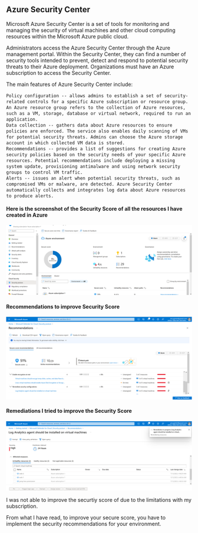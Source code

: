 ## Azure Security Center

Microsoft Azure Security Center is a set of tools for monitoring and managing the security of virtual machines and other cloud computing resources within the Microsoft Azure public cloud.

Administrators access the Azure Security Center through the Azure management portal. Within the Security Center, they can find a number of security tools intended to prevent, detect and respond to potential security threats to their Azure deployment. Organizations must have an Azure subscription to access the Security Center.

The main features of Azure Security Center include:

    Policy configuration -- allows admins to establish a set of security-related controls for a specific Azure subscription or resource group. An Azure resource group refers to the collection of Azure resources, such as a VM, storage, database or virtual network, required to run an application.
    Data collection -- gathers data about Azure resources to ensure policies are enforced. The service also enables daily scanning of VMs for potential security threats. Admins can choose the Azure storage account in which collected VM data is stored.
    Recommendations -- provides a list of suggestions for creating Azure security policies based on the security needs of your specific Azure resources. Potential recommendations include deploying a missing system update, provisioning antimalware and using network security groups to control VM traffic.
    Alerts -- issues an alert when potential security threats, such as compromised VMs or malware, are detected. Azure Security Center automatically collects and integrates log data about Azure resources to produce alerts.

#### Here is the screenshot of the Security Score of all the resources I have created in Azure

![](https://github.com/AncyThomas-dev/Cybersecurity/blob/main/Azure%20Security%20Center/Images/AzureSecurityScore.png)

#### Recommendations to improve Security Score

![](https://github.com/AncyThomas-dev/Cybersecurity/blob/main/Azure%20Security%20Center/Images/Recommendations.png)

#### Remediations I tried to improve the Security Score

![](https://github.com/AncyThomas-dev/Cybersecurity/blob/main/Azure%20Security%20Center/Images/Remediations.png)

I was not able to improve the securtiy score of due to the limitations with my subscription.

From what I have read, to improve your secure score, you have to implement the security recommendations for your environment. 

